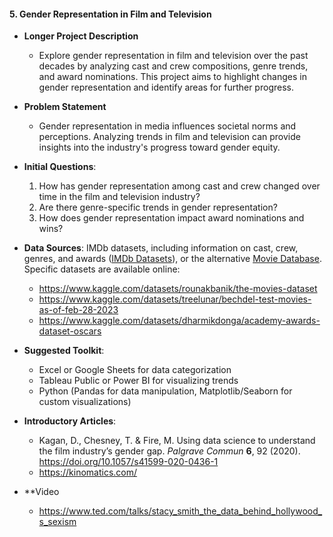 #### 5. Gender Representation in Film and Television

- **Longer Project Description**
	- Explore gender representation in film and television over the past decades by analyzing cast and crew compositions, genre trends, and award nominations. This project aims to highlight changes in gender representation and identify areas for further progress.

- **Problem Statement** 
	- Gender representation in media influences societal norms and perceptions. Analyzing trends in film and television can provide insights into the industry's progress toward gender equity.

- **Initial Questions**:
  1. How has gender representation among cast and crew changed over time in the film and television industry?
  2. Are there genre-specific trends in gender representation?
  3. How does gender representation impact award nominations and wins?

- **Data Sources**: IMDb datasets, including information on cast, crew, genres, and awards ([IMDb Datasets](https://www.imdb.com/interfaces/)), or the alternative [Movie Database](https://www.themoviedb.org/). Specific datasets are available online:
	- https://www.kaggle.com/datasets/rounakbanik/the-movies-dataset
	- https://www.kaggle.com/datasets/treelunar/bechdel-test-movies-as-of-feb-28-2023
	- https://www.kaggle.com/datasets/dharmikdonga/academy-awards-dataset-oscars

- **Suggested Toolkit**:
  - Excel or Google Sheets for data categorization
  - Tableau Public or Power BI for visualizing trends
  - Python (Pandas for data manipulation, Matplotlib/Seaborn for custom visualizations)

- **Introductory Articles**:
	- Kagan, D., Chesney, T. & Fire, M. Using data science to understand the film industry’s gender gap. _Palgrave Commun_ **6**, 92 (2020). https://doi.org/10.1057/s41599-020-0436-1
    - https://kinomatics.com/
- **Video
	- https://www.ted.com/talks/stacy_smith_the_data_behind_hollywood_s_sexism
